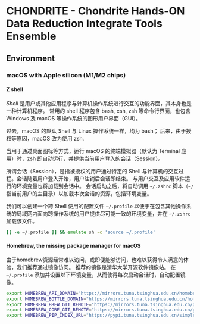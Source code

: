 # CHONDRITE - Chondrite Hands-ON Data Reduction Integrate Tools Ensemble
## Environment
### macOS with Apple silicon (M1/M2 chips)
#### Z shell
*Shell* 是用户或其他应用程序与计算机操作系统进行交互的功能界面，其本身也是一种计算机程序。
常用的 shell 程序包含 bash, csh, zsh 等命令行界面，也包含 Windows 及 macOS 等操作系统的图形用户界面（GUI）。

过去，macOS 的默认 Shell 与 Linux 操作系统一样，均为 bash；
后来，由于授权等原因，macOS 改为使用 zsh.

当用于通过桌面图标等方式，运行 macOS 的终端模拟器（默认为 Terminal 应用）时，zsh 即自动运行，并提供当前用户登入的会话（Session）。

所谓会话（Session），是指被授权的用户通过特定的 Shell 与计算机的交互过程。会话随着用户登入开始，用户注销后会话即结束。
与用户交互及应用软件运行的环境变量也将加载到会话中。
会话启动之后，将自动调用 `~/.zshrc` 脚本（`~/` 指当前用户的主目录）以加载本次会话的资源，包括环境变量。

我们可以创建一个跨 Shell 使用的配置文件 `~/.profile` 以便于在包含其他操作系统的局域网内面向跨操作系统的用户提供尽可能一致的环境变量，并在 `~/.zshrc` 加载该文件。

```zsh
[[ -e ~/.profile ]] && emulate sh -c 'source ~/.profile'
```

#### Homebrew, the missing package manager for macOS
由于homebrew资源经常难以访问，或即便能够访问，也难以获得令人满意的体验，我们推荐通过镜像访问。
推荐的镜像是清华大学开源软件镜像站。
在 `~/.profile` 添加并设置以下环境变量，从而使得每次启动会话时，自动配置镜像。

```zsh
export HOMEBREW_API_DOMAIN="https://mirrors.tuna.tsinghua.edu.cn/homebrew-bottles/api"
export HOMEBREW_BOTTLE_DOMAIN="https://mirrors.tuna.tsinghua.edu.cn/homebrew-bottles"
export HOMEBREW_BREW_GIT_REMOTE="https://mirrors.tuna.tsinghua.edu.cn/git/homebrew/brew.git"
export HOMEBREW_CORE_GIT_REMOTE="https://mirrors.tuna.tsinghua.edu.cn/git/homebrew/homebrew-core.git"
export HOMEBREW_PIP_INDEX_URL="https://pypi.tuna.tsinghua.edu.cn/simple"
```

